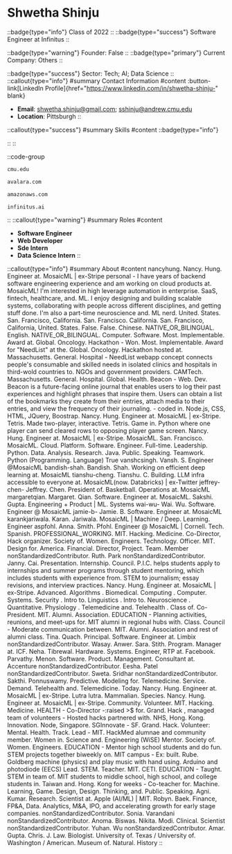 # Shwetha Shinju
::badge{type="info"}
Class of 2022
::
::badge{type="success"}
Software Engineer at Infinitus
::

::badge{type="warning"}
Founder: False
::
::badge{type="primary"}
Current Company: Others
::

::badge{type="success"}
Sector: Tech; AI; Data Science
::
::callout{type="info"}
#summary
Contact Information
#content
:button-link[LinkedIn Profile]{href="https://www.linkedin.com/in/shwetha-shinju-" blank}
- **Email**: shwetha.shinju@gmail.com; sshinju@andrew.cmu.edu
- **Location**: Pittsburgh
::

::callout{type="success"}
#summary
Skills
#content
::badge{type="info"}

::
::

::code-group
```bash [Carnegie Mellon University]
cmu.edu
```
```bash [Avalara]
avalara.com
```
```bash [Amazon Web Services]
amazonaws.com
```
```bash [Infinitus]
infinitus.ai
```
::
::callout{type="warning"}
#summary
Roles
#content
- **Software Engineer**
- **Web Developer**
- **Sde Intern**
- **Data Science Intern**
::

::callout{type="info"}
#summary
About
#content
nancyhung. Nancy. Hung. Engineer at. MosaicML | ex-Stripe personal - I have years of backend software engineering experience and am working on cloud products at. MosaicML! I'm interested in high leverage automation in enterprise. SaaS, fintech, healthcare, and. ML. I enjoy designing and building scalable systems, collaborating with people across different disciplines, and getting stuff done. I'm also a part-time neuroscience and. ML nerd. United. States. San. Francisco, California. San. Francisco. California. San. Francisco, California, United. States. False. False. Chinese. NATIVE_OR_BILINGUAL. English. NATIVE_OR_BILINGUAL. Computer. Software. Most. Implementable. Award at. Global. Oncology. Hackathon - Won. Most. Implementable. Award for "NeedList" at the. Global. Oncology. Hackathon hosted at. Massachusetts. General. Hospital - NeedList webapp concept connects people's consumable and skilled needs in isolated clinics and hospitals in third-wold countries to. NGOs and government providers. CAMTech. Massachusetts. General. Hospital. Global. Health. Beacon - Web. Dev. Beacon is a future-facing online journal that enables users to log their past experiences and highlight phrases that inspire them. Users can obtain a list of the bookmarks they create from their entries, attach media to their entries, and view the frequency of their journaling. - coded in. Node.js, CSS, HTML, JQuery, Boostrap. Nancy. Hung. Engineer at. MosaicML | ex-Stripe. Tetris. Made two-player, interactive. Tetris. Game in. Python where one player can send cleared rows to opposing player game screen. Nancy. Hung. Engineer at. MosaicML | ex-Stripe. MosaicML. San. Francisco. MosaicML. Cloud. Platform. Software. Engineer. Full-time. Leadership. Python. Data. Analysis. Research. Java. Public. Speaking. Teamwork. Python (Programming. Language) True vanshcsingh. Vansh. S. Engineer @MosaicML bandish-shah. Bandish. Shah. Working on efficient deep learning at. MosaicML tianshu-cheng. Tianshu. C. Building. LLM infra accessible to everyone at. MosaicML(now. Databricks) | ex-Twitter jeffrey-chen- Jeffrey. Chen. President of. Basketball. Operations at. MosaicML margaretqian. Margaret. Qian. Software. Engineer at. MosaicML. Sakshi. Gupta. Engineering + Product | ML. Systems wai-wu- Wai. Wu. Software. Engineer @ MosaicML jamie-b- Jamie. B. Software. Engineer at. MosaicML karankjariwala. Karan. Jariwala. MosaicML | Machine / Deep. Learning. Engineer aspfohl. Anna. Smith. Pfohl. Engineer @ MosaicML | Cornell. Tech. Spanish. PROFESSIONAL_WORKING. MIT. Hacking. Medicine. Co-Director, Hack organizer. Society of. Women. Engineers. Technology. Officer. MIT. Design for. America. Financial. Director, Project. Team. Member nonStandardizedContributor. Ruth. Park nonStandardizedContributor. Janny. Cai. Presentation. Internship. Council. P.I.C. helps students apply to internships and summer programs through student mentoring, which includes students with experience from. STEM to journalism; essay revisions, and interview practices. Nancy. Hung. Engineer at. MosaicML | ex-Stripe. Advanced. Algorithms . Biomedical. Computing . Computer. Systems. Security . Intro to. Linguistics . Intro to. Neuroscience . Quantitative. Physiology . Telemedicine and. Telehealth . Class of. Co-President. MIT. Alumni. Association. EDUCATION - Planning activities, reunions, and meet-ups for. MIT alumni in regional hubs with. Class. Council - Moderate communication between. MIT. Alumni. Association and rest of alumni class. Tina. Quach. Principal. Software. Engineer at. Limbix nonStandardizedContributor. Wasay. Anwer. Sara. Stith. Program. Manager at. ICF. Neha. Tibrewal. Hardware. Systems. Engineer, RTP at. Facebook. Parvathy. Menon. Software. Product. Management. Consultant at. Accenture nonStandardizedContributor. Eesha. Patel nonStandardizedContributor. Sweta. Sridhar nonStandardizedContributor. Sakthi. Ponnuswamy. Predictive. Modeling for. Telemedicine. Service. Demand. Telehealth and. Telemedicine. Today. Nancy. Hung. Engineer at. MosaicML | ex-Stripe. Lutra lutra. Mammalian. Species. Nancy. Hung. Engineer at. MosaicML | ex-Stripe. Community. Volunteer. MIT. Hacking. Medicine. HEALTH - Co-Director -:raised >$ for. Grand. Hack , managed team of volunteers - Hosted hacks partnered with. NHS, Hong. Kong. Innovation. Node, Singapore. SGInnovate - SF. Grand. Hack. Volunteer: Mental. Health. Track. Lead - MIT. HackMed alumnae and community member. Women in. Science and. Engineering (WiSE) Mentor. Society of. Women. Engineers. EDUCATION - Mentor high school students and do fun. STEM projects together biweekly on. MIT campus - Ex: built. Rube. Goldberg machine (physics) and play music with hand using. Arduino and photodiode (EECS) Lead. STEM. Teacher. MIT. CETI. EDUCATION - Taught. STEM in team of. MIT students to middle school, high school, and college students in. Taiwan and. Hong. Kong for weeks - Co-teacher for. Machine. Learning, Game. Design, Design. Thinking, and. Public. Speaking. Agni. Kumar. Research. Scientist at. Apple (AI/ML) | MIT. Robyn. Baek. Finance, FP&A, Data. Analytics, M&A, IPO, and accelerating growth for early stage companies. nonStandardizedContributor. Sonia. Varandani nonStandardizedContributor. Anoma. Biswas. Nikita. Modi. Clinical. Scientist nonStandardizedContributor. Yuhan. Wu nonStandardizedContributor. Amar. Gupta. Chris. J. Law. Biologist. University of. Texas / University of. Washington / American. Museum of. Natural. History
::
